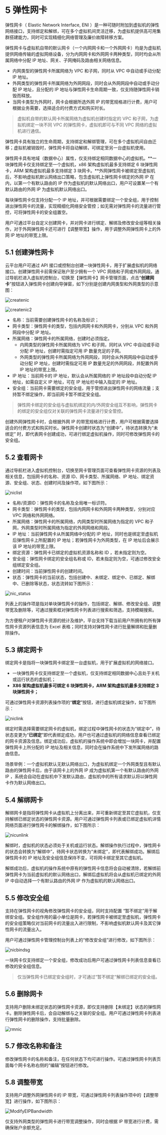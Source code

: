 # 5 弹性网卡

弹性网卡（ Elastic Network Interface, ENI ）是一种可随时附加到虚拟机的弹性网络接口，支持绑定和解绑，可在多个虚拟机间灵活迁移，为虚拟机提供高可用集群搭建能力，同时可实现精细化网络管理及廉价故障转移方案。

弹性网卡与虚拟机自带的默认网卡（一个内网网卡和一个外网网卡）均是为虚拟机提供网络传输的虚拟网络设备，分为内网网卡和外网网卡两种类型，同时均会从所属网络中分配  IP 地址、网关、子网掩码及路由相关网络信息。

* 内网类型的弹性网卡所属网络为 VPC 和子网，同时从 VPC 中自动或手动分配 IP 地址。
* 外网类型的弹性网卡所属网络为外网网段，同时会从外网网段中自动或手动分配 IP 地址，且分配的 IP 地址与弹性网卡生命周期一致，仅支持随弹性网卡销毁而释放。
* 当网卡类型为外网时，网卡会根据所选外网 IP 的带宽规格进行计费，用户可根据业务需要，选择适合的付费方式和购买时长。

> 虚拟机自带的默认网卡所属网络为虚拟机创建时指定的 VPC 和子网，为虚拟机绑定一块不同 VPC 的弹性网卡，虚拟机即可与不同 VPC 网络的虚拟机进行通信。

弹性网卡具有独立的生命周期，支持绑定和解绑管理，可在多个虚拟机间自由迁移；虚拟机被销毁时，弹性网卡将自动解绑，可绑定至另一台虚拟机使用。

弹性网卡具有地域（数据中心）属性，仅支持绑定相同数据中心的虚拟机。**一块弹性网卡仅支持绑定至一个虚拟机，x86 架构虚拟机最多支持绑定 6 块弹性网卡，ARM 架构虚拟机最多支持绑定 3 块网卡。**外网弹性网卡被绑定至虚拟机后，不影响虚拟机默认网络出口策略，包含虚拟机上弹性网卡绑定的外网 IP 在内，以第一个有默认路由的 IP 作为虚拟机的默认网络出口，用户可设置某一个有默认路由的外网 IP 为虚拟机默认网络出口。

每块弹性网卡仅支持分配一个 IP 地址，并可根据需要绑定一个安全组，用于控制进出弹性网卡的流量，实现精细化网络安全管控；如无需对弹性网卡的流量进行管控，可将弹性网卡的安全组置空。

用户可通过平台自定义创建网卡，并对网卡进行绑定、解绑及修改安全组等相关操作，对于外网弹性网卡还可进行【调整带宽】操作，用于调整外网弹性网卡上的外网 IP 地址的带宽上限。

## 5.1 创建弹性网卡

云平台用户可通过 API 接口或控制台创建一块弹性网卡，用于扩展虚拟机的网络接口。创建弹性网卡前需保证账户至少拥有一个 VPC 网络和子网或外网网段。通过导航栏进入虚拟机控制台，切换至【弹性网卡】网卡管理页面，点击“**创建网卡**”按钮进入弹性网卡创建向导弹窗，如下分别是创建内网类型和外网类型的示意图：

![createnic](createnic.png)

![createnic2](createnic2.png)

* 名称：当前需要创建弹性网卡的名称及标识；
* 网卡类型：弹性网卡的类型，包括内网网卡和外网网卡，分别从 VPC 和外网网段中分配 IP  地址。
* 所属网络：弹性网卡的所属网络，创建时必须指定。
  * 内网类型的弹性网卡所属网络为 VPC 和子网，同时从 VPC 中自动或手动分配 IP 地址，创建时需指定可用 IP 数量充足的子网。
  * 外网类型的弹性网卡所属网络为外网网段，同时会从外网网段中自动或手动分配 IP 地址，创建时需指定可用 IP 数量充足的外网网段，并配置外网 IP 地址的带宽上限。
* IP 地址：当前网卡的 IP 地址，默认会从所属网络的 IP 地址段中自动分配 IP 地址，如需自定义 IP 地址，可在 IP 地址栏中输入指定的 IP 地址。
* 安全组：当前网卡需要绑定的安全组，用于管控进出弹性网卡的网络流量；支持暂不绑定操作，即当前网卡暂不绑定安全组。

> 弹性网卡绑定的安全组与虚拟机绑定的内/外网安全组互不影响，弹性网卡的绑定的安全组仅对关联的弹性网卡流量进行安全管控。

创建外网弹性网卡时，会根据外网 IP 的带宽规格进行计费，用户可根据需要选择适合的付费方式和购买时长。弹性网卡创建时状态为“创建中”，待状态转换为“未绑定” 时，即代表网卡创建成功，可进行绑定虚拟机操作，同时可修改弹性网卡的安全组。

## 5.2 查看网卡

通过导航栏进入虚拟机控制台，切换至网卡管理页面可查看弹性网卡资源的列表及相关信息，包括网卡的名称、资源 ID、网卡类型、所属网络、IP 地址、绑定资源、安全组、状态、创建时间及操作项，如下图所示：

![niclist](niclist.png)

* 名称/资源ID：弹性网卡的名称及全局唯一标识符。
* 网卡类型：弹性网卡的类型，包括内网网卡和外网网卡两种类型，分别对应 VPC 网络和外网网络。
* 所属网络：弹性网卡的所属网络，内网类型时所属网络为指定的 VPC 和子网，外网类型时所属网络为指定的外网网络和网段。
* IP 地址：当前弹性网卡从所属网络中分配的 IP 地址，同时也是绑定至虚拟机后弹性网卡上所配置的 IP 地址；若弹性网卡为外网类型，在 IP 地址后会展示该 IP 地址的带宽上限。
* 绑定资源：弹性网卡已绑定的虚拟机资源名称和 ID ，若未指定则为空。
* 安全组：弹性网卡绑定的安全组名称或 ID，若未指定则为空，可通过修改安全组绑定安全组。
* 创建时间：当前弹性网卡的创建时间。
* 状态：弹性网卡的当前状态，包括创建中、未绑定、绑定中、已绑定、解绑中、已删除等状态，状态流转如下图所示：

![nic_status](nic_status.png)

列表上的操作项是指对单块弹性网卡的操作，包括绑定、解绑、修改安全组、调整带宽及删除等，可通过搜索框对弹性网卡列表进行搜索和筛选，支持模糊搜索。

为方便租户对弹性网卡资源的统计及维护，平台支持下载当前用户所拥有的所有弹性网卡资源列表信息为 Excel  表格；同时支持对弹性网卡进行批量解绑和批量删除操作。

## 5.3 绑定网卡

绑定网卡是指将一块弹性网卡绑定至一台虚拟机，用于扩展虚拟机的网络接口。

* 一块弹性网卡仅支持绑定至一个虚拟机，仅支持绑定相同数据中心且处于关机或运行状态的虚拟机；
* **X86 架构虚拟机最多可绑定 6 块弹性网卡，ARM 架构虚拟机最多支持绑定 3 块弹性网卡；**

可通过弹性网卡资源列表操作项的“**绑定**”按钮，进行虚拟机绑定操作，如下图所示：

![niclink](niclink.png)

绑定时需选择需要绑定网卡的虚拟机，绑定过程中弹性网卡的状态为“绑定中”，待状态变更为“**已绑定**”即代表绑定成功，用户也可通过虚拟机的网络信息查看已绑定的网卡资源及信息。绑定成功后，虚拟机的操作系统中即会增加一块网卡，并配置弹性网卡上所分配的 IP 地址及相关信息，同时会在操作系统中下发所属网络的路由信息。

场景举例：一个虚拟机默认无默认网络出口，为虚拟机绑定一个外网类型且有默认路由的弹性网卡后，由于该网卡上的外网 IP 成为虚拟机第一个有默认路由的外网 IP ，系统会自动在虚拟机中下发默认路由，虚拟机中的所有请求默认将以弹性网卡作为默认网络出口。

## 5.4 解绑网卡

解绑网卡是指将弹性网卡从虚拟机上分离出来，并可重新绑定至其它虚拟机，仅支持解绑已绑定状态的弹性网卡资源。用户可通过弹性网卡列表或已绑定虚拟机详情网络页面进行弹性网卡的解绑操作，如下图所示：

![nicunlink](nicunlink.png)

解绑时，虚拟机的状态必须处于关机或运行状态。解绑操作执行过程中，弹性网卡的状态会转换为“解绑中”，待网卡状态转换为“未绑定”，即代表解绑成功。解绑后弹性网卡的 IP 地址及安全组信息保持不变，可将网卡绑定至其它虚拟机。

解绑成功后，虚拟机的操作系统中原有的弹性网卡信息将会自动被清除，若解绑前弹性网卡为当前虚拟机的默认网络出口，解绑后虚拟机将会从虚拟机已绑定的外网 IP 中自动选择一个有默认路由的外网 IP 作为虚拟机的默认网络出口。

## 5.5 修改安全组

支持在弹性网卡的视角修改弹性网卡的安全组，同时支持配置 “暂不绑定”用于解绑安全组。安全组作用的最小单位是网卡，若弹性网卡被绑定至虚拟机，弹性网卡的安全组策略仅对当前网卡的流量出入进行限制，不影响虚拟机默认网卡及其它弹性网卡的流量出入。

用户可通过弹性网卡管理控制台列表上的“修改安全组”进行修改，如下图所示：

![nicbindsg](nicbindsg.png)

一块网卡仅支持绑定一个安全组，修改成功后用户可通过弹性网卡列表信息查看已修改的安全组信息。

> 仅当弹性网卡已绑定安全组时，才可通过“暂不绑定“解绑已绑定的安全组。

## 5.6 删除网卡

支持用户删除未绑定状态的弹性网卡资源，即仅支持删除【未绑定】状态的弹性网卡。删除弹性网卡后，会自动解绑与之关联的安全组。用户可通过弹性网卡列表进行弹性网卡的删除操作，支持批量删除。

![rmnic](rmnic.png)

## 5.7 修改名称和备注

修改弹性网卡的名称和备注，在任何状态下均可进行操作。可通过弹性网卡列表页面每个网卡名称右侧的“编辑”按钮进行修改。

## 5.8 调整带宽

支持用户调整外网弹性网卡的 IP 带宽，可通过弹性网卡列表操作项中的【调整带宽】进行操作，如下图所示：

![ModifyEIPBandwidth](ModifyEIPBandwidth.png)

仅支持外网类型的弹性网卡进行带宽调整操作，同时会根据 IP 带宽进行计费，需确保账户余额充足。
